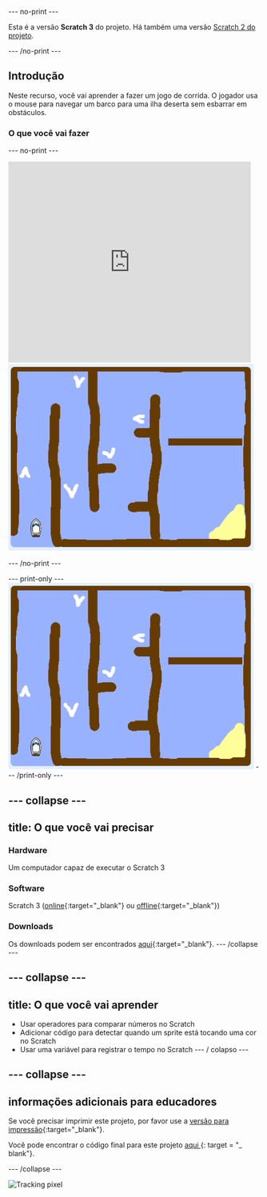 \--- no-print \---

Esta é a versão **Scratch 3** do projeto. Há também uma versão [Scratch 2 do projeto](https://projects.raspberrypi.org/en/projects/boat-race-scratch2).

\--- /no-print \---

## Introdução

Neste recurso, você vai aprender a fazer um jogo de corrida. O jogador usa o mouse para navegar um barco para uma ilha deserta sem esbarrar em obstáculos.

### O que você vai fazer

\--- no-print \---

<div class="scratch-preview">
  <iframe allowtransparency="true" width="485" height="402" src="https://scratch.mit.edu/projects/embed/276662533/?autostart=false" frameborder="0" scrolling="no"></iframe>
  <img src="images/boat_race_demo.png">
</div>

\--- /no-print \---

\--- print-only \--- ![boat race demo](images/boat_race_demo.png) \--- /print-only \---

## \--- collapse \---

## title: O que você vai precisar

### Hardware

Um computador capaz de executar o Scratch 3

### Software

Scratch 3 ([online](https://rpf.io/scratchon){:target="_blank"} ou [offline](https://rpf.io/scratchoff){:target="_blank"})

### Downloads

Os downloads podem ser encontrados [aqui](http://rpf.io/p/en/boat-race-go){:target="_blank"}. \--- /collapse \---

## \--- collapse \---

## title: O que você vai aprender

- Usar operadores para comparar números no Scratch
- Adicionar código para detectar quando um sprite está tocando uma cor no Scratch
- Usar uma variável para registrar o tempo no Scratch \--- / colapso \---

## \--- collapse \---

## informações adicionais para educadores

Se você precisar imprimir este projeto, por favor use a [versão para impressão](https://projects.raspberrypi.org/en/projects/boat-race/print){:target="_blank"}.

Você pode encontrar o código final para este projeto [ aqui ](http://rpf.io/p/en/boat-race-get) {: target = "_ blank"}.

\--- /collapse \---

![Tracking pixel](https://code.org/api/hour/begin_codeclub_boatrace.png)